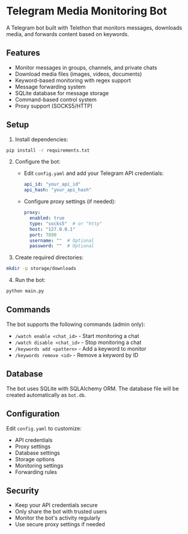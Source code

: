 # Telegram Media Monitoring Bot

A Telegram bot built with Telethon that monitors messages, downloads media, and forwards content based on keywords.

## Features

- Monitor messages in groups, channels, and private chats
- Download media files (images, videos, documents)
- Keyword-based monitoring with regex support
- Message forwarding system
- SQLite database for message storage
- Command-based control system
- Proxy support (SOCKS5/HTTP)

## Setup

1. Install dependencies:
```bash
pip install -r requirements.txt
```

2. Configure the bot:
   - Edit `config.yaml` and add your Telegram API credentials:
     ```yaml
     api_id: "your_api_id"
     api_hash: "your_api_hash"
     ```
   - Configure proxy settings (if needed):
     ```yaml
     proxy:
       enabled: true
       type: "socks5"  # or "http"
       host: "127.0.0.1"
       port: 7890
       username: ""  # Optional
       password: ""  # Optional
     ```

3. Create required directories:
```bash
mkdir -p storage/downloads
```

4. Run the bot:
```bash
python main.py
```

## Commands

The bot supports the following commands (admin only):

- `/watch enable <chat_id>` - Start monitoring a chat
- `/watch disable <chat_id>` - Stop monitoring a chat
- `/keywords add <pattern>` - Add a keyword to monitor
- `/keywords remove <id>` - Remove a keyword by ID

## Database

The bot uses SQLite with SQLAlchemy ORM. The database file will be created automatically as `bot.db`.

## Configuration

Edit `config.yaml` to customize:
- API credentials
- Proxy settings
- Database settings
- Storage options
- Monitoring settings
- Forwarding rules

## Security

- Keep your API credentials secure
- Only share the bot with trusted users
- Monitor the bot's activity regularly
- Use secure proxy settings if needed 